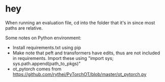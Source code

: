 # hey

When running an evaluation file, cd into the folder that it's in since most paths are relative.

Some notes on Python environment:
* Install requirements.txt using pip
* Make note that peft and transformers have edits, thus are not included in requirements. Import these using "import sys; sys.path.append(path_to_pkgs)"
* ot_pytorch comes from https://github.com/rythei/PyTorchOT/blob/master/ot_pytorch.py